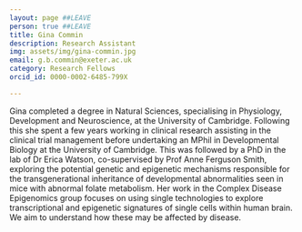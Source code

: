 ```yaml
---
layout: page ##LEAVE
person: true ##LEAVE
title: Gina Commin 
description: Research Assistant
img: assets/img/gina-commin.jpg 
email: g.b.commin@exeter.ac.uk
category: Research Fellows
orcid_id: 0000-0002-6485-799X

---
```


<!-- DESCRIPTION - PLEASE EDIT THE BELOW -->
Gina completed a degree in Natural Sciences, specialising in Physiology, Development and Neuroscience, at the University of Cambridge. Following this she spent a few years working in clinical research assisting in the clinical trial management before undertaking an MPhil in Developmental Biology at the University of Cambridge. This was followed by a PhD in the lab of Dr Erica Watson, co-supervised by Prof Anne Ferguson Smith, exploring the potential genetic and epigenetic mechanisms responsible for the transgenerational inheritance of developmental abnormalities seen in mice with abnormal folate metabolism.
Her work in the Complex Disease Epigenomics group focuses on using single technologies to explore transcriptional and epigenetic signatures of single cells within human brain. We aim to understand how these may be affected by disease.


<!-- if you are unsure how to complete this, look here (https://github.com/aspides-js/aspides-js.github.io/blob/master/_people/nicholas-clifton.md?plain=1) for an example or you can slack jessica
